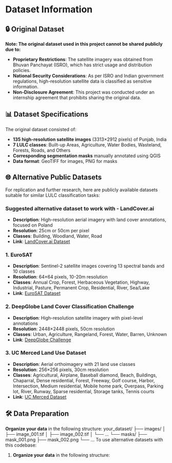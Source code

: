 # Dataset Information

## 🔒 Original Dataset

**Note: The original dataset used in this project cannot be shared publicly due to:**

- **Proprietary Restrictions**: The satellite imagery was obtained from Bhuvan Panchayat (ISRO), which has strict usage and distribution policies.
- **National Security Considerations**: As per ISRO and Indian government regulations, high-resolution satellite data is classified as sensitive information.
- **Non-Disclosure Agreement**: This project was conducted under an internship agreement that prohibits sharing the original data.

## 📊 Dataset Specifications

The original dataset consisted of:
- **135 high-resolution satellite images** (3313×2912 pixels) of Punjab, India
- **7 LULC classes**: Built-up Areas, Agriculture, Water Bodies, Wasteland, Forests, Roads, and Others
- **Corresponding segmentation masks** manually annotated using QGIS
- **Data format**: GeoTIFF for images, PNG for masks

## 🌐 Alternative Public Datasets

For replication and further research, here are publicly available datasets suitable for similar LULC classification tasks:

### Suggested alternative dataset to work with - LandCover.ai
- **Description**: High-resolution aerial imagery with land cover annotations, focused on Poland
- **Resolution**: 25cm or 50cm per pixel
- **Classes**: Building, Woodland, Water, Road
- **Link**: [LandCover.ai Dataset](https://landcover.ai/)

### 1. EuroSAT
- **Description**: Sentinel-2 satellite images covering 13 spectral bands and 10 classes
- **Resolution**: 64×64 pixels, 10-20m resolution
- **Classes**: Annual Crop, Forest, Herbaceous Vegetation, Highway, Industrial, Pasture, Permanent Crop, Residential, River, Sea/Lake
- **Link**: [EuroSAT Dataset](https://github.com/phelber/EuroSAT)

### 2. DeepGlobe Land Cover Classification Challenge
- **Description**: High-resolution satellite imagery with pixel-level annotations
- **Resolution**: 2448×2448 pixels, 50cm resolution
- **Classes**: Urban, Agriculture, Rangeland, Forest, Water, Barren, Unknown
- **Link**: [DeepGlobe Challenge](http://deepglobe.org/challenge.html)

### 3. UC Merced Land Use Dataset
- **Description**: Aerial orthoimagery with 21 land use classes
- **Resolution**: 256×256 pixels, 30cm resolution
- **Classes**: Agricultural, Airplane, Baseball diamond, Beach, Buildings, Chaparral, Dense residential, Forest, Freeway, Golf course, Harbor, Intersection, Medium residential, Mobile home park, Overpass, Parking lot, River, Runway, Sparse residential, Storage tanks, Tennis courts
- **Link**: [UC Merced Dataset](http://weegee.vision.ucmerced.edu/datasets/landuse.html)

## 🛠️ Data Preparation
**Organize your data** in the following structure:
your_dataset/
├── images/
│   ├── image_001.tif
│   ├── image_002.tif
│   └── ...
└── masks/
├── mask_001.png
├── mask_002.png
└── ...
To use alternative datasets with this codebase:

1. **Organize your data** in the following structure:
